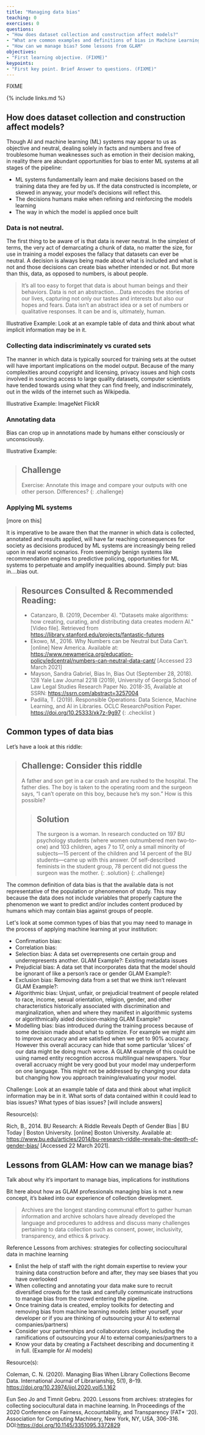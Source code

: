 ```yaml
---
title: "Managing data bias"
teaching: 0
exercises: 0
questions:
- "How does dataset collection and construction affect models?"
- "What are common examples and definitions of bias in Machine Learning?"
- "How can we manage bias? Some lessons from GLAM"
objectives:
- "First learning objective. (FIXME)"
keypoints:
- "First key point. Brief Answer to questions. (FIXME)"
---
```

FIXME

{% include links.md %}

## How does dataset collection and construction affect models?
Though AI and machine learning (ML) systems may appear to us as objective and neutral, dealing solely in facts and numbers and free of troublesome human weaknesses such as emotion in their decision making, in reality there are abundant opportunities for bias to enter ML systems at all stages of the pipeline: 

* ML systems fundamentally learn and make decisions based on the training data they are fed by us. If the data constructed is incomplete, or skewed in anyway, your model’s decisions will reflect this. 
* The decisions humans make when refining and reinforcing the models learning 
* The way in which the model is applied once built 

### Data is not neutral. 
The first thing to be aware of is that data is never neutral. In the simplest of terms, the very act of demarcating a chunk of data, no matter the size, for use in training a model exposes the fallacy that datasets can ever be neutral. A decision is always being made about what is included and what is not and those decisions can create bias whether intended or not. But more than this, data, as opposed to numbers, is about people.
> It’s all too easy to forget that data is about human beings and their behaviors. Data is not an abstraction….Data encodes the stories of our lives, capturing not only our tastes and interests but also our hopes and fears. Data isn’t an abstract idea or a set of numbers or qualitative responses. It can be and is, ultimately, human.
> 
Illustrative Example: Look at an example table of data and think about what implicit information may be in it. 

### Collecting data indiscriminately vs curated sets
The manner in which data is typically sourced for training sets at the outset will have important implications on the model output. Because of the many complexities around copyright and licensing, privacy issues and high costs involved in sourcing access to large quality datasets, computer scientists have tended towards using what they can find freely, and indiscriminately, out in the wilds of the internet such as Wikipedia. 

Illustrative Example: ImageNet FlickR

### Annotating data
Bias can crop up in annotations made by humans either consciously or unconsciously. 

Illustrative Example: 

>## Challenge
>
> Exercise: Annotate this image and compare your outputs with one other person. Differences?
{: .challenge}

### Applying ML systems 

[more on this]



It is imperative to be aware then that the manner in which data is collected, annotated and results applied, will have far reaching consequences for society as decisions produced by ML systems are increasingly being relied upon in real world scenarios. From seemingly benign systems like recommendation engines to predictive policing, opportunities for ML systems to perpetuate and amplify inequalities abound. Simply put: bias in….bias out. 

>## Resources Consulted & Recommended Reading:
>
> - Catanzaro, B. (2019, December 4). "Datasets make algorithms: how creating, curating, and distributing data creates modern AI." [Video file]. Retrieved from https://library.stanford.edu/projects/fantastic-futures 
> - Ekowo, M., 2016. Why Numbers can be Neutral but Data Can’t. [online] New America. Available at: <https://www.newamerica.org/education-policy/edcentral/numbers-can-neutral-data-cant/> [Accessed 23 March 2021]
> - Mayson, Sandra Gabriel, Bias In, Bias Out (September 28, 2018). 128 Yale Law Journal 2218 (2019), University of Georgia School of Law Legal Studies Research Paper No. 2018-35, Available at SSRN: https://ssrn.com/abstract=3257004
> - Padilla, T. (2019). Responsible Operations: Data Science, Machine Learning, and AI in Libraries. OCLC ResearchPosition Paper. https://doi.org/10.25333/xk7z-9g97 
{: .checklist }

## Common types of data bias

Let’s have a look at this riddle:

> ## Challenge: Consider this riddle 
>
> A father and son get in a car crash and are rushed to the hospital. The father dies. The boy is taken to the operating room and the surgeon says, “I can’t operate on this boy, because he’s my son.” How is this possible? 
>
>
> > ## Solution
> >
> > The surgeon is a woman. 
> > In research conducted on 197 BU psychology students (where women outnumbered men two-to-one) and 103 children, ages 7 to 17, only a small minority of subjects—15 percent of the children and 14 percent of the BU students—came up with this answer. Of self-described feminists in the student group, 78 percent did not guess the surgeon was the mother. 
> {: .solution}
{: .challenge}

The common definition of data bias is that the available data is not representative of the population or phenomenon of study. This may because the data does not include variables that properly capture the phenomenon we want to predict and/or includes content produced by humans which may contain bias against groups of people.

Let's look at some common types of bias that you may need to manage in the process of applying machine learning at your institution:

* Confirmation bias: 
* Correlation bias: 
* Selection bias: A data set overrepresents one certain group and underrepresents another. 
GLAM Example?: Existing metadata issues
* Prejudicial bias: A data set that incorporates data that the model should be ignorant of like a person’s race or gender
GLAM Example?: 
* Exclusion bias: Removing data from a set that we think isn’t relevant
GLAM Example?:
* Algorithmic bias: Unjust, unfair, or prejudicial treatment of people related to race, income, sexual orientation, religion, gender, and other characteristics historically associated with discrimination and marginalization, when and where they manifest in algorithmic systems or algorithmically aided decision-making
GLAM Example? 
* Modelling bias: bias introduced during the training process because of some decision made about what to optimize. For example we might aim to improve accuracy and are satisfied when we get to 90% accuracy. However this overall accuracy can hide that some particular ‘slices’ of our data might be doing much worse. A GLAM example of this could be using named entity recogntion accross multilingual newspapers. Your overall accruacy might be very good but your model may underperform on one language. This might not be addressed by changing your data but changing how you approach training/evaluating your model. 

Challenge: Look at an example table of data and think about what implicit information may be in it. What sorts of data contained within it could lead to bias issues? What types of bias issues? [will include answers]

Resource(s):

Rich, B., 2014. BU Research: A Riddle Reveals Depth of Gender Bias | BU Today | Boston University. [online] Boston University. Available at: <https://www.bu.edu/articles/2014/bu-research-riddle-reveals-the-depth-of-gender-bias/> [Accessed 22 March 2021].

## Lessons from GLAM: How can we manage bias?

Talk about why it’s important to manage bias, implications for institutions
 
Bit here about how as GLAM professionals managing bias is not a new concept, it’s baked into our experience of collection development.  
> Archives are the longest standing communal effort to gather human information and archive scholars have already developed the language and procedures to address and discuss many challenges pertaining to data collection such as consent, power, inclusivity, transparency, and ethics & privacy.
> 
Reference Lessons from archives: strategies for collecting sociocultural data in machine learning

* Enlist the help of staff with the right domain expertise to review your training data construction before and after, they may see biases that you have overlooked
* When collecting and annotating your data make sure to recruit diversified crowds for the task and carefully communicate instructions to manage bias from the crowd entering the pipeline.
* Once training data is created, employ toolkits for detecting and removing bias from machine learning models (either yourself, your developer or if you are thinking of outsourcing your AI to external companies/partners)
* Consider your partnerships and collaborators closely, including the ramifications of outsourcing your AI to external companies/partners to a 
* Know your data by creating a Factsheet describing and documenting it in full. (Example for AI models)


Resource(s):


Coleman, C. N. (2020). Managing Bias When Library Collections Become Data. International Journal of Librarianship, 5(1), 8–19. https://doi.org/10.23974/ijol.2020.vol5.1.162 

Eun Seo Jo and Timnit Gebru. 2020. Lessons from archives: strategies for collecting sociocultural data in machine learning. In Proceedings of the 2020 Conference on Fairness, Accountability, and Transparency (FAT* '20). Association for Computing Machinery, New York, NY, USA, 306–316. DOI:https://doi.org/10.1145/3351095.3372829
